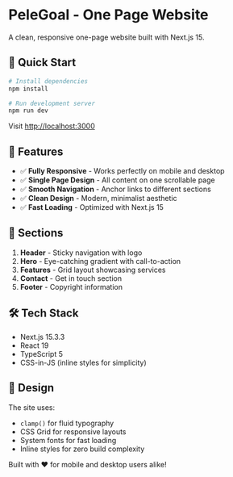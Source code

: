# PeleGoal - One Page Website

A clean, responsive one-page website built with Next.js 15.

## 🚀 Quick Start

```bash
# Install dependencies
npm install

# Run development server
npm run dev
```

Visit [http://localhost:3000](http://localhost:3000)

## 📱 Features

- ✅ **Fully Responsive** - Works perfectly on mobile and desktop
- ✅ **Single Page Design** - All content on one scrollable page
- ✅ **Smooth Navigation** - Anchor links to different sections
- ✅ **Clean Design** - Modern, minimalist aesthetic
- ✅ **Fast Loading** - Optimized with Next.js 15

## 🎨 Sections

1. **Header** - Sticky navigation with logo
2. **Hero** - Eye-catching gradient with call-to-action
3. **Features** - Grid layout showcasing services
4. **Contact** - Get in touch section
5. **Footer** - Copyright information

## 🛠️ Tech Stack

- Next.js 15.3.3
- React 19
- TypeScript 5
- CSS-in-JS (inline styles for simplicity)

## 📐 Design

The site uses:
- `clamp()` for fluid typography
- CSS Grid for responsive layouts
- System fonts for fast loading
- Inline styles for zero build complexity

Built with ❤️ for mobile and desktop users alike!
